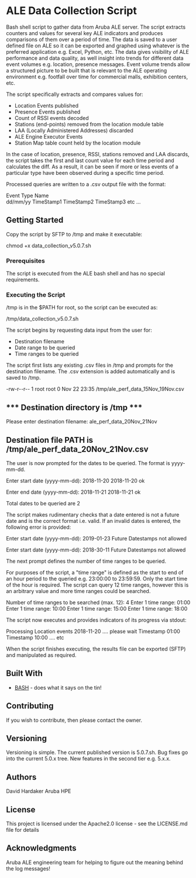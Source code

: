 # ALE Data Collection Script

Bash shell script to gather data from Aruba ALE server.  The script extracts counters and values for several key ALE indicators and produces comparisons of them over a period of time.  The data is saved to a user defined file on ALE so it can be exported and graphed using whatever is the preferred application e.g. Excel, Python, etc.  The data gives visibility of ALE performance and data quality, as well insight into trends for different data event volumes e.g. location, presence messages.  Event volume trends allow a structured picture to be built that is relevant to the ALE operating environment e.g. footfall over time for commercial malls, exhibition centers, etc.

The script specifically extracts and compares values for:

- Location Events published
- Presence Events published
- Count of RSSI events decoded
- Stations (end-points) removed from the location module table
- LAA (Locally Administered Addresses) discarded
- ALE Engine Executor Events
- Station Map table count held by the location module

In the case of location, presence, RSSI, stations removed and LAA discards, the script takes the first and last count value for each time period and calculates the diff.  As a result, it can be seen if more or less events of a particular type have been observed during a specific time period.

Processed queries are written to a .csv output file with the format:

Event Type Name				
dd/mm/yy	TimeStamp1 TimeStamp2 TimeStamp3 etc ...

## Getting Started

Copy the script by SFTP to /tmp and make it executable:

chmod +x data_collection_v5.0.7.sh

### Prerequisites

The script is executed from the ALE bash shell and has no special requirements.

### Executing the Script

/tmp is in the $PATH for root, so the script can be executed as: 

/tmp/data_collection_v5.0.7.sh

The script begins by requesting data input from the user for:

- Destination filename
- Date range to be queried
- Time ranges to be queried

The script first lists any existing .csv files in /tmp and prompts for the destination filename.  The .csv extension is added automatically and is saved to /tmp.

-rw-r--r-- 1 root root 0 Nov 22 23:35 /tmp/ale_perf_data_15Nov_19Nov.csv

*** Destination directory is /tmp ***
--------------------------------------

Please enter destination filename: ale_perf_data_20Nov_21Nov

Destination file PATH is /tmp/ale_perf_data_20Nov_21Nov.csv
--------------------------------------

The user is now prompted for the dates to be queried.  The format is yyyy-mm-dd.

Enter start date (yyyy-mm-dd): 2018-11-20
2018-11-20 ok

Enter end date (yyyy-mm-dd): 2018-11-21
2018-11-21 ok

Total dates to be queried are 2

The script makes rudimentary checks that a date entered is not a future date and is the correct format i.e. valid.  If an invalid dates is entered, the following error is provided:

Enter start date (yyyy-mm-dd): 2019-01-23
Future Datestamps not allowed

Enter start date (yyyy-mm-dd): 2018-30-11
Future Datestamps not allowed

The next prompt defines the number of time ranges to be queried.

For purposes of the script, a "time range" is defined as the start to end of an hour period to the queried e.g. 23:00:00 to 23:59:59.  Only the start time of the hour is required.  The script can query 12 time ranges, however this is an arbitrary value and more time ranges could be searched.

Number of time ranges to be searched (max. 12): 4
Enter 1 time range: 01:00
Enter 1 time range: 10:00
Enter 1 time range: 15:00
Enter 1 time range: 18:00

The script now executes and provides indicators of its progress via stdout:

Processing Location events 2018-11-20  .... please wait
Timestamp 01:00
Timestamp 10:00
.... etc

When the script finishes executing, the results file can be exported (SFTP) and manipulated as required.

## Built With

* [BASH](https://www.gnu.org/software/bash/) - does what it says on the tin!

## Contributing

If you wish to contribute, then please contact the owner.

## Versioning

Versioning is simple.  The current published version is 5.0.7.sh.  Bug fixes go into the current 5.0.x tree.  New features in the second tier e.g. 5.x.x.

## Authors

David Hardaker Aruba HPE

## License

This project is licensed under the Apache2.0 license - see the LICENSE.md file for details

## Acknowledgments

Aruba ALE engineering team for helping to figure out the meaning behind the log messages!

